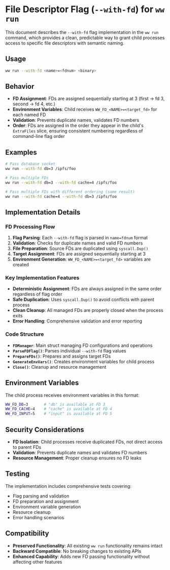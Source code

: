 # File Descriptor Flag (`--with-fd`) for `ww run`

This document describes the `--with-fd` flag implementation in the `ww run` command, which provides a clean, predictable way to grant child processes access to specific file descriptors with semantic naming.

## Usage

```bash
ww run --with-fd <name>=<fdnum> <binary>
```

## Behavior

- **FD Assignment**: FDs are assigned sequentially starting at 3 (first → fd 3, second → fd 4, etc.)
- **Environment Variables**: Child receives `WW_FD_<NAME>=<target_fd>` for each named FD
- **Validation**: Prevents duplicate names, validates FD numbers
- **Order**: FDs are assigned in the order they appear in the child's `ExtraFiles` slice, ensuring consistent numbering regardless of command-line flag order

## Examples

```bash
# Pass database socket
ww run --with-fd db=3 /ipfs/foo

# Pass multiple FDs
ww run --with-fd db=3 --with-fd cache=4 /ipfs/foo

# Pass multiple FDs with different ordering (same result)
ww run --with-fd cache=4 --with-fd db=3 /ipfs/foo
```

## Implementation Details

### FD Processing Flow

1. **Flag Parsing**: Each `--with-fd` flag is parsed in `name=fdnum` format
2. **Validation**: Checks for duplicate names and valid FD numbers
3. **File Preparation**: Source FDs are duplicated using `syscall.Dup()`
4. **Target Assignment**: FDs are assigned sequentially starting at 3
5. **Environment Generation**: `WW_FD_<NAME>=<target_fd>` variables are created

### Key Implementation Features

- **Deterministic Assignment**: FDs are always assigned in the same order regardless of flag order
- **Safe Duplication**: Uses `syscall.Dup()` to avoid conflicts with parent process
- **Clean Cleanup**: All managed FDs are properly closed when the process exits
- **Error Handling**: Comprehensive validation and error reporting

### Code Structure

- **`FDManager`**: Main struct managing FD configurations and operations
- **`ParseFDFlag()`**: Parses individual `--with-fd` flag values
- **`PrepareFDs()`**: Prepares and assigns target FDs
- **`GenerateEnvVars()`**: Creates environment variables for child process
- **`Close()`**: Cleanup and resource management

## Environment Variables

The child process receives environment variables in this format:

```bash
WW_FD_DB=3       # "db" is available at FD 3
WW_FD_CACHE=4    # "cache" is available at FD 4
WW_FD_INPUT=5    # "input" is available at FD 5
```

## Security Considerations

- **FD Isolation**: Child processes receive duplicated FDs, not direct access to parent FDs
- **Validation**: Prevents duplicate names and validates FD numbers
- **Resource Management**: Proper cleanup ensures no FD leaks

## Testing

The implementation includes comprehensive tests covering:

- Flag parsing and validation
- FD preparation and assignment
- Environment variable generation
- Resource cleanup
- Error handling scenarios

## Compatibility

- **Preserved Functionality**: All existing `ww run` functionality remains intact
- **Backward Compatible**: No breaking changes to existing APIs
- **Enhanced Capability**: Adds new FD passing functionality without affecting other features
